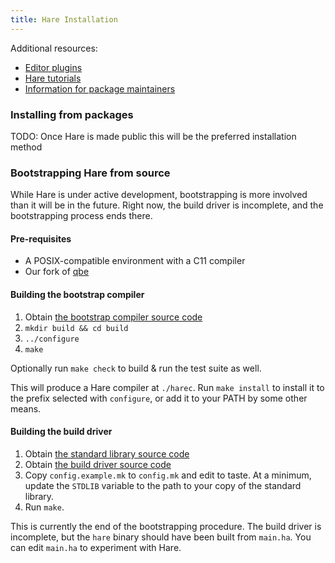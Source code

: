 ```yaml
---
title: Hare Installation
---
```


Additional resources:

- [Editor plugins](/editors)
- [Hare tutorials](/tutorials)
- [Information for package maintainers](/distributions)

### Installing from packages

TODO: Once Hare is made public this will be the preferred installation method

### Bootstrapping Hare from source

While Hare is under active development, bootstrapping is more involved than it
will be in the future. Right now, the build driver is incomplete, and the
bootstrapping process ends there.

#### Pre-requisites

- A POSIX-compatible environment with a C11 compiler
- Our fork of [qbe](https://git.sr.ht/~sircmpwn/qbe)

#### Building the bootstrap compiler

1. Obtain [the bootstrap compiler source code](https://git.sr.ht/~sircmpwn/harec)
2. `mkdir build && cd build`
3. `../configure`
4. `make`

Optionally run `make check` to build & run the test suite as well.

This will produce a Hare compiler at `./harec`. Run `make install` to install it
to the prefix selected with `configure`, or add it to your PATH by some other
means.

#### Building the build driver

1. Obtain [the standard library source code](https://git.sr.ht/~sircmpwn/stdlib)
2. Obtain [the build driver source code](https://git.sr.ht/~sircmpwn/hare)
3. Copy `config.example.mk` to `config.mk` and edit to taste. At a minimum,
   update the `STDLIB` variable to the path to your copy of the standard
   library.
4. Run `make`.

This is currently the end of the bootstrapping procedure. The build driver is
incomplete, but the `hare` binary should have been built from `main.ha`. You can
edit `main.ha` to experiment with Hare.
